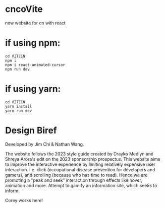# cncoVite
new website for cn with react

# if using npm:
````
cd VITECN
npm i
npm i react-animated-cursor
npm run dev
````

# if using yarn:
````
cd VITECN
yarn install
yarn run dev
````

# Design Biref

Developed by Jim Chi & Nathan Wang.

The website follows the 2023 style guide created by Drayko Medlyn and Shreya Arora's edit on the 2023 sponsorship prospectus. This website aims to improve the interactive experience by limiting relatively expensive user interaction. i.e. click (occupational disease prevention for developers and gamers), and scrolling (because who has time to read). Hence we are promoting a "peak and seek" interaction through effects like hover, animation and more. Attempt to gamify an information site, which seeks to inform.

Corey works here!
